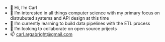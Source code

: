 - 👋 Hi, I’m Carl
- 👀 I’m interested in all things computer science with my primary focus on distrubuted systems and API design at this time
- 🌱 I’m currently learning to build data pipelines with the ETL process
- 💞️ I’m looking to collaborate on open source prijects
- 📫 carl.argabright@gmail.com
